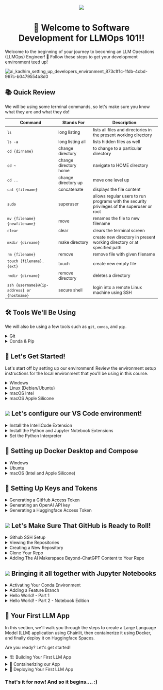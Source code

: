 <p align = "center" draggable=”false” ><img src="https://github.com/AI-Maker-Space/LLM-Dev-101/assets/37101144/d1343317-fa2f-41e1-8af1-1dbb18399719" 
     width="200px"
     height="auto"/>
</p>


## <h1 align="center" id="heading">:wave: Welcome to Software Development for LLMOps 101!!</h1>

Welcome to the beginning of your journey to becoming an LLM Operations (LLMOps) Engineer! 🎉 Follow these steps to get your development environment teed up!

![ai_kadhim_setting_up_developers_environment_873c1f1c-1fdb-4cbd-997c-b0479554b8d0](https://github.com/AI-Maker-Space/LLMOps-Dev-101/assets/37101144/b0f4e041-33a9-407f-bc9d-5aabd626652a)


## :books: Quick Review
We will be using some terminal commands, so let's make sure you know what they are and what they do! 

| Command      | Stands For |  Description |
| ----------- | ----------- | -------------|
| `ls`      | long listing       | lists all files and directories in the present working directory |
| `ls -a`  | long listing all   |  lists hidden files as well |
| `cd {dirname}`      | change directory       | to change to a particular directory |
| `cd ~`   | change directory home        | navigate to HOME directory |
| `cd ..`      | change directory up       | move one level up |
| `cat {filename}`   | concatenate        | displays the file content |
| `sudo`      | superuser       | allows regular users to run programs with the security privileges of the superuser or root |
| `mv {filename} {newfilename}`   | move        | renames the file to new filename |
| `clear`      | clear       | clears the terminal screen |
| `mkdir {dirname}`   | make directory        | create new directory in present working directory or at specified path |
| `rm {filename}`   | remove        | remove file with given filename |
| `touch {filename}.{ext}`   | touch        | create new empty file |
| `rmdir {dirname}`   | remove directory        | deletes a directory |
| `ssh {username}@{ip-address} or {hostname}`   | secure shell        | login into a remote Linux machine using SSH |

<p></p>

## :hammer_and_wrench: Tools We'll Be Using
We will also be using a few tools such as `git`, `conda`, and `pip`.
<details>
<summary>Git</summary>

Git is a free and open source distributed version control system designed to handle everything from small to very large projects. These are the commands we will be using with `git`:

`git clone` -> clone a remote repository to your local computer

`git add` -> add files to a commit

`git commit -m {message}` -> commit changes with a message

`git push` -> push commit to remote repository
</details>

<details>
<summary>Conda & Pip</summary>

Conda is an open-source, cross-platform, language-agnostic package manager and environment management system. We will use `pip` within `conda` environments to manage our package installations. `pip` is Python's package management system. `conda` comes with Anaconda. And Anaconda is a convenient way to set up your Python programming environment since it comes with an enviornment management tool (`conda`) and comes with extra packages that are commonly used in data science and ML.

Some commands we will use in this lesson when it comes to `conda` and `pip`:

`conda create --name llmops-course python=3.11 pip` -> This creates a virtual environment. A virtual environment is a Python environment such that the Python interpreter, libraries, amnd scripts installed into it are isolated from those installed on other environments and any libraries installed on the system. So basically, this allows you to keep all your project's code/dependencies/libraries separated from other projects. You are specifically saying to create said environment with the name `llmops-course`, use `python` version 3.8, and use `pip` as your package manager. The command `conda` invokes the underlying logic to actually make the virtual environment and manages said environments for you.

`conda activate llmops-course` -> This activates the virtual environment you made with the above command for your current terminal session.

`pip install numpy pandas matplotlib jupyter openai huggingface_hub` -> This installs the six packages mentioned - `numpy`, `pandas`, `jupyter`, `matplotlib`, and `openai`. `numpy` is used for scientific computing, `pandas` is used for data analysis, `matplotlib` is used for data graphics. `jupyter` is discussed later in this tutorial in depth! `openai` is used to access OpenAI's GPT models through an API key. `huggingface_hub` is used to push our code and models to Huggingface and host it in a Huggingface Space. `pip` is the Python package manager and you are telling it to `install` the listed packages to your environment.

</details>

<p></p>

## :rocket: Let's Get Started! 
Let's start off by setting up our environment!  Review the environment setup instructions for the local environment that you'll be using in this course.
<details>
  <summary>Windows</summary>


* Install [Windows Subsystem for Linux](https://docs.microsoft.com/en-us/windows/wsl/install) using Powershell

```powershell
wsl --install
```
* Install [Windows Terminal](https://www.microsoft.com/en-us/p/windows-terminal/9n0dx20hk701?activetab=pivot:overviewtab) (You can even make it your [default!](https://devblogs.microsoft.com/commandline/
windows-terminal-as-your-default-command-line-experience/))

* Install [Ubuntu](https://www.microsoft.com/en-us/p/ubuntu/9pdxgncfsczv?activetab=pivot:overviewtab)

* Make sure you've install the correct version with the command `wsl -l -v`
    
(If you find yourself getting stuck on the WSL2 install, [here](https://www.youtube.com/watch?v=VMZH9Pj2dXw&ab_channel=StefanRows) is a link to video instructions)

Give it a test drive! 

![WindowsTerminal](https://user-images.githubusercontent.com/72572922/160048214-37f08855-8b29-4c13-9d25-e0f69806f752.jpg)

Continue by installing the following tools using [Windows Terminal](https://www.microsoft.com/en-us/p/windows-terminal/9n0dx20hk701?activetab=pivot:overviewtab) to setup your environment. When prompted, make sure to add `conda` to `init`.

| Tool | Purpose | Command                                                                                           |
| :-------- | :-------- | :------------------------------------------------------------------------------------------------ |
| :snake: **Anaconda**  | Python & ML Toolkits | `wget https://repo.anaconda.com/archive/Anaconda3-2023.07-2-Linux-x86_64.sh` <br> `bash Anaconda3-2023.07-2-Linux-x86_64.sh` <br> `source ~/.bashrc` |
| :octocat: **Git**  | Version Control | `sudo apt update && sudo apt upgrade` <br> `sudo apt install git-all`   |
| :memo: **VS Code** | Development Environment | [Download](https://code.visualstudio.com/download) |

</details>

<details>
  <summary>Linux (Debian/Ubuntu)</summary>

Open terminal using <kbd>Ctrl</kbd>+<kbd>Shift</kbd>+<kbd>T</kbd>. Enter the following commands in terminal to setup your environment. When prompted, make sure to add `conda` to `init`.
| Tool | Purpose | Command                                                                                           |
| :-------- | :-------- | :------------------------------------------------------------------------------------------------ |
| :snake: **Anaconda**  | Python & ML Toolkits | `wget https://repo.anaconda.com/archive/Anaconda3-2023.07-2-Linux-x86_64.sh` <br> `bash Anaconda3-2023.07-2-Linux-x86_64.sh` <br> `source ~/.bashrc` |
| :octocat: **Git**  | Version Control | `sudo apt update && sudo apt upgrade` <br> `sudo apt install git-all`   |
| :memo: **VS Code** | Development Environment | [Download](https://code.visualstudio.com/download) |

</details>

<details>
  <summary>macOS Intel</summary>

To get started, we need to download the MacOS package manager, <strong>Homebrew</strong> :beer:, so that we can download the tools we'll be using in the course. If you don't already have Homebrew installed, run the following commands:

1. Open terminal using <kbd>⌘</kbd>+<kbd>Space</kbd> and type `terminal`.

2. Install Homebrew using the command below, following the command prompts:

    `/bin/bash -c "$(curl -fsSL https://raw.githubusercontent.com/Homebrew/install/HEAD/install.sh)"` 

3. Update Homebrew (This may take a few minutes)

    `git -C /usr/local/Homebrew/Library/Taps/homebrew/homebrew-core fetch --unshallow`

    `git -C /usr/local/Homebrew/Library/Taps/homebrew/homebrew-cask fetch`
     
4. Install the `wget` command to continue following along
     `brew install wget`

Enter the following commands in terminal to setup your environment. When prompted, make sure to add `conda` to `init`.

| Tool | Purpose | Command                                                                                           |
| :-------- | :-------- | :------------------------------------------------------------------------------------------------ |
| :snake: **Anaconda**  | Python & ML Toolkits | `wget https://repo.anaconda.com/archive/Anaconda3-2023.07-2-MacOSX-x86_64.sh` <br> `bash Anaconda3-2023.07-2-MacOSX-x86_64.sh` <br> `source ~/.bashrc` |
| :octocat: **Git**  | Version Control | `brew install git`   |
| :memo: **VS Code** | Development Environment | [Download](https://code.visualstudio.com/download) |

</details>

<details>
  <summary>macOS Apple Silicone</summary><br>

To leverage the Mx chip for Python, you must use a special Python distribution called [Miniforge](https://github.com/conda-forge/miniforge). 
Open terminal using <kbd>⌘</kbd>+<kbd>Space</kbd> and type `terminal`. Enter the following commands in terminal to setup your environment.

Miniforge can be installed using Homebrew or from the source. We suggest trying Homebrew option first.

### Option 1 Homebrew

To get started, we need to download the MacOS package manager, <strong>Homebrew</strong> :beer:, so that we can download the tools we'll be using in the course. If you don't already have Homebrew installed, run the following commands:

1. Open terminal using <kbd>⌘</kbd>+<kbd>Space</kbd> and type `terminal`.

2. Install Homebrew using the command below, following the command prompts:

    `/bin/bash -c "$(curl -fsSL https://raw.githubusercontent.com/Homebrew/install/HEAD/install.sh)"` 

3. Update Homebrew (This may take a few minutes)

    `git -C /usr/local/Homebrew/Library/Taps/homebrew/homebrew-core fetch --unshallow`

    `git -C /usr/local/Homebrew/Library/Taps/homebrew/homebrew-cask fetch`
     
4. Install the `wget` command to continue following along
     `brew install wget`

5. Install the `xcode-select` command-line utilities by typing the following command in the terminal

    `xcode-select --install`

After running the commands from the table, when prompted, initiate your conda base environment by running `conda init`.
| Tool | Purpose | Command                                                                                           |
| :-------- | :-------- | :------------------------------------------------------------------------------------------------ |
| :snake: **Miniforge**  | Python & ML Toolkits | `brew install miniforge` |
| :octocat: **Git**  | Version Control | `sudo apt update && sudo apt upgrade` <br> `sudo apt install git-all`   |
| :memo: **VS Code** | Development Environment | [Download](https://code.visualstudio.com/download) |

</details>


<p></p>


## <img src="https://upload.wikimedia.org/wikipedia/commons/f/f3/Visual_Studio_Code_0.10.1_icon.png" height=40px/> Let's configure our VS Code environment!

<details>
  <summary>Install the IntelliCode Extension</summary>

  IntelliCode is an AI-powered code completion extension to boost coding productivity. :sunglasses:

  1. Click the `Extensions` <img src="https://github.com/AI-Maker-Space/LLMOps-Dev-101/assets/37101144/f17d8f45-f174-4b9b-be92-8f1e85d8a77b" width=30px/> tab in the navigation panel on the left side of VS Code. 

  2. Type "IntelliCode" in the search bar.

  3. Click `install` <img src="https://github.com/AI-Maker-Space/LLMOps-Dev-101/assets/37101144/4c06f2a7-d7c3-4c59-b656-82170518cbeb" width=30px/> on the <ins><strong>Microsoft IntelliCode Extension</strong></ins>

</details>

<details>
  <summary>Install the Python and Jupyter Notebook Extensions</summary>

  1. Click the `Extensions` <img src="https://github.com/AI-Maker-Space/LLMOps-Dev-101/assets/37101144/f17d8f45-f174-4b9b-be92-8f1e85d8a77b" width=30px/> tab on the left side of the window.

  2. Type "Python" in the search bar.

  3. Click `Install` <img src="https://github.com/AI-Maker-Space/LLMOps-Dev-101/assets/37101144/4c06f2a7-d7c3-4c59-b656-82170518cbeb" width=30px/>  on both the <ins><strong>Python Extension</strong></ins> and on the <ins><strong>Microsoft Jupyter Notebook Extension</strong></ins>

</details>

<details>
  <summary>Set the Python Interpreter</summary>

  1. Open VS Code and click on `New File...`

  2. Open the Command Pallette 
    <strong>(Mac: </strong></ins> <kbd>Shift</kbd><kbd>⌘</kbd>+<kbd>P</kbd> 
    ,<strong> Windows: </strong></ins> <kbd>Ctrl</kbd>+<kbd>Shift</kbd>+<kbd>P</kbd>)

  3. Type "Python" in the search bar.

  4. Click on `New Python File`

  5. Open the Command Pallette again.  Can you remember the shortcut?  If    not, see #2 above again.

  6. Type "Python Interpreter".

  7. Click on `Python: Select Interpreter`

  8. Select the `Conda` environment that you installed earlier. 
  
  <p align = "center" draggable=”false”>
  <img src="https://github.com/AI-Maker-Space/LLMOps-Dev-101/assets/37101144/d95ff119-2c97-4bf8-9133-1bf167f61f6e"> 
  </p>

  9. Now you're ready to start coding!

</details>

<p> </p>


## 🐳 Setting up Docker Desktop and Compose

<details>
  <summary>Windows</summary>



**👉 [💿 Download Docker](https://desktop.docker.com/win/main/amd64/Docker%20Desktop%20Installer.exe)** 👈

1. Double-click **Docker Desktop Installer.exe** to run the installer.

2. When prompted, ensure the **Use WSL 2 instead of Hyper-V** option on the Configuration page is selected or not depending on your choice of backend.

   If your system only supports one of the two options, you will not be able to select which backend to use.

3. Follow the instructions on the installation wizard to authorize the installer and proceed with the install.

4. When the installation is successful, select **Close** to complete the installation process.

5. If your admin account is different to your user account, you must add the user to the **docker-users** group. Run **Computer Management** as an **administrator** and navigate to **Local Users and Groups** > **Groups** > **docker-users**. Right-click to add the user to the group.
   Sign out and sign back in for the changes to take effect.
   
</details>



<details>
  <summary>Ubuntu</summary>

To install Docker Desktop successfully, you must:

- Meet the [system requirements](https://docs.docker.com/engine/install/ubuntu/#prerequisites)
- Have a 64-bit version of either Ubuntu Jammy Jellyfish 22.04 (LTS) or Ubuntu Impish Indri 21.10.
  Docker Desktop is supported on `x86_64` (or `amd64`) architecture.
- For non-Gnome Desktop environments, `gnome-terminal` must be installed:
  ```console
  $ sudo apt install gnome-terminal
  ```

1.  Update the `apt` package index and install packages to allow `apt` to use a
    repository over HTTPS:

    ```console
    $ sudo apt-get update
    $ sudo apt-get install ca-certificates curl gnupg
    ```

2.  Add Docker's official GPG key:

    ```console
    $ sudo install -m 0755 -d /etc/apt/keyrings
    $ curl -fsSL {{% param "download-url-base" %}}/gpg | sudo gpg --dearmor -o /etc/apt/keyrings/docker.gpg
    $ sudo chmod a+r /etc/apt/keyrings/docker.gpg
    ```

3.  Use the following command to set up the repository:

    ```console
    $ echo \
      "deb [arch="$(dpkg --print-architecture)" signed-by=/etc/apt/keyrings/docker.gpg] {{% param "download-url-base" %}} \
      "$(. /etc/os-release && echo "$VERSION_CODENAME")" stable" | \
      sudo tee /etc/apt/sources.list.d/docker.list > /dev/null
    ```

4. Update the `apt` package index:

   ```console
   $ sudo apt-get update
   ```


5. Download Docker Desktop
   
     ``` bash
     wget https://desktop.docker.com/linux/main/amd64/docker-desktop-4.22.1-amd64.deb
     ```

6. Install the package with apt as follows:
     ```bash
     $ sudo apt-get update
     $ sudo apt-get install ./docker-desktop-4.22.1-amd64.deb
     ```
     
7. Launch Docker Desktop
     ```bash
          systemctl --user start docker-desktop
     ```
     
   > **Note**
   >
   > At the end of the installation process, `apt` displays an error due to installing a downloaded package. You
   > can ignore this error message.
   >
   > ```
   > N: Download is performed unsandboxed as root, as file '/home/user/Downloads/docker-desktop.deb' couldn't be accessed by user '_apt'. - pkgAcquire::Run (13: Permission denied)
</details>



<details>
  <summary>macOS (Intel and Apple Silicone)</summary>

**👉 [💿 Download Docker](https://desktop.docker.com/mac/main/arm64/Docker.dmg)** 👈

1. Double-click `Docker.dmg` to open the installer, then drag the Docker icon to
    the **Applications** folder.


2. Double-click `Docker.app` in the **Applications** folder to start Docker.

3. The Docker menu ({{< inline-image src="images/whale-x.svg" alt="whale menu" >}}) displays the Docker Subscription Service Agreement.

    {{< include "desktop-license-update.md" >}}

4. Select **Accept** to continue. 

   Note that Docker Desktop won't run if you do not agree to the terms. You can choose to accept the terms at a later date by opening Docker Desktop.

   For more information, see [Docker Desktop Subscription Service Agreement](https://www.docker.com/legal/docker-subscription-service-agreement). We recommend that you also read the [FAQs](https://www.docker.com/pricing/faq).
5. From the installation window, select either: 
   - **Use recommended settings (Requires password)**. This let's Docker Desktop automatically set the necessary configuration settings. 
   - **Use advanced settings**. You can then set the location of the Docker CLI tools either in the system or user directory, enable the default Docker socket, and enable privileged port mapping. See [Settings](../settings/mac.md#advanced), for more information and how to set the location of the Docker CLI tools.
6. Select **Finish**. If you have applied any of the above configurations that require a password in step 5, enter your password to confirm your choice.
</details>




## 🔑 Setting Up Keys and Tokens

<details>



     
  <summary>Generating a GitHub Access Token</summary>
     
**Create an account with GitHub [here](https://github.com/signup?ref_cta=Sign+up&ref_loc=header+logged+out&ref_page=%2F&source=header-home) if you do not have one.**

Navigate to [GitHub's Developer Token settings](https://github.com/settings/tokens).
Click on `Generate new token` > `Generate new token (classic)`
![Screenshot 2023-08-30 at 8 16 58 PM](https://github.com/AI-Maker-Space/LLMOps-Dev-101/assets/37101144/d6f57901-6e69-42e5-a22c-37b48ff6e3fc)

Give the token a description, set the expiration (we recommend 90 days), and check every box. When you're done, click `Generate token` at the bottom of the page. 

![Screenshot 2023-08-30 at 8 36 14 PM](https://github.com/AI-Maker-Space/LLMOps-Dev-101/assets/37101144/451bad7b-ec8a-4429-a5bb-8d0212d00f50)

Copy the access token and save it for later use. We will use this token to interact with GitHub. Please do not lose this access token or you will need to generate a new one.

![image](https://github.com/AI-Maker-Space/LLMOps-Dev-101/assets/37101144/f98c9644-e44b-4fd3-8590-db513bef6360)

</details>


<details>
  <summary>Generating an OpenAI API key</summary>
     
**Create an account with OpenAI [here](https://platform.openai.com/signup) if you do not have one.**

Navigate to [OpenAI's API Developer settings](https://platform.openai.com/account/api-keys) and click on `+ Create new secrete key`.
![image](https://github.com/AI-Maker-Space/LLMOps-Dev-101/assets/37101144/b6179d51-76ac-42a8-8304-39f8b5c9a8c8)

Name your key and click `Create secret key`
![image](https://github.com/AI-Maker-Space/LLMOps-Dev-101/assets/37101144/be0ea05f-59d3-4d20-939d-b402e3d4bbb2)

Copy the key and save it for later use. We will use this key several times in deploying projects. Please do not lose this key or you will need to generate a new one

![image](https://github.com/AI-Maker-Space/LLMOps-Dev-101/assets/37101144/cfaec5fa-5380-4aca-a6ae-6c14c8db6789)

We recommend your run through our [OpenAI Notebook](https://colab.research.google.com/drive/16Y67VozkGVErtrF3WQArpM52AOk5pBGu?usp=sharing#scrollTo=3qCKaH6vD-jZ) to learn how to utilize the OpenAI API.
</details>

<details>
  <summary>Generating a Huggingface Access Token</summary>
     
**Create an account with Huggingface [here](https://huggingface.co/join) if you do not have one.**

Navigate to [Token settings](https://huggingface.co/settings/tokens) and click on `New token`.
![Screenshot 2023-08-29 at 6 16 12 PM](https://github.com/AI-Maker-Space/LLMOps-Dev-101/assets/37101144/8ec271de-4cb2-44b0-b6f8-ea354e2c42c2)

Name your access token, change the role to write, and click `Generate a token`
![Screenshot 2023-08-29 at 6 16 58 PM](https://github.com/AI-Maker-Space/LLMOps-Dev-101/assets/37101144/b9ae1590-1541-497d-a54a-1188438844b8)

Copy the token and save it for later use. We will use this token several times in deploying projects. If you lose this token, you can always go back to your token's page and view the token.

![Screenshot 2023-08-29 at 6 17 29 PM](https://github.com/AI-Maker-Space/LLMOps-Dev-101/assets/37101144/5fa285fa-d2ef-4308-b713-fb7384a53516)

Login to Huggingface using your terminal
``` bash
huggingface-cli login
```
![Screenshot 2023-08-29 at 6 13 23 PM](https://github.com/AI-Maker-Space/LLMOps-Dev-101/assets/37101144/31727145-8451-48bd-a560-9d92a8d4af3a)

After logging in, press `y` to add the token to credentials for git.
![Screenshot 2023-08-29 at 6 18 13 PM](https://github.com/AI-Maker-Space/LLMOps-Dev-101/assets/37101144/5215d7eb-7a40-4e50-acf1-a5b7c5186a54)

</details>


## <img src="https://octodex.github.com/images/original.png" width=40px/> Let's Make Sure That GitHub is Ready to Roll!

<details>
  <summary>Github SSH Setup</summary>
  Secure Shell Protocol (SSH) provides a secure communication channel of an unsecured network.  Let's set it up!
  
  <p></p>

  1. Generate a Private/Public SSH Key Pair.
    
  ```console
  ssh-keygen -o -t rsa -C "your email address for github"
  ```

  2. Save file pair.  Default location `~/.ssh/id_rsa` is fine! 
  

  3. At the prompt, type in a secure passphrase.
  4. Copy the contents of the public key that we will share with GitHub. 

     * Mac: `pbcopy < ~/.ssh/id_rsa.pub` 

     * Windows (WSL): `clip.exe < ~/.ssh/id_rsa.pub`

     * Linux: `xclip -sel c < ~/.ssh/id_rsa.pub`
  
  5. Go to your GitHub account and go to `Settings`. 
  
  6. Under `Access`, click on the `SSH and GPG keys` tab on the left.

  ![image](https://github.com/AI-Maker-Space/LLMOps-Dev-101/assets/37101144/5fb54f16-7279-49c4-bda3-2da36cbbc306)


  7. Click on the `New SSH Key` button.
  
  ![image](https://github.com/AI-Maker-Space/LLMOps-Dev-101/assets/37101144/d5551c28-9d70-438c-b45d-43698384e3ff)

  
  8. Name the key, and paste the public key that you copied. Click the `Add SSH Key` button
  

  ![image](https://github.com/AI-Maker-Space/LLMOps-Dev-101/assets/37101144/8f7c4496-0e88-4058-9baf-73495322db8b)


</details>

<details>
  <summary>Viewing the Repositories</summary>

Login and click on the top right user icon, then go to `Your repositories`. 

<p align="center">
  <img width="648" alt="image" src="https://github.com/AI-Maker-Space/LLMOps-Dev-101/assets/37101144/18b766c6-ca91-4926-ad79-5fc101c3e6a0">
</p>
</details>


<details>
  <summary>Creating a New Repository</summary>

When viewing the respository page, click on `New` and proceed to create your repo.


<p align="center">
  <img width="335" alt="image" src="https://github.com/AI-Maker-Space/LLMOps-Dev-101/assets/37101144/dba31b88-0058-499c-a891-349de2d35279">
</p>
<hr>

**Filling Respository Details**

Create the repository by inputting the following:
* `Repo name`
* `Repo description`
* Make repo `public`
* Add a `README`
* Add `.gitignore` (Python template)
* Add `license` (choose MIT)

Then click `Create Repository`.

<p align="center">
  <img width="724" alt="image" src="https://github.com/AI-Maker-Space/LLMOps-Dev-101/assets/37101144/c20a19c1-548e-4576-b4b2-1d2ca99deae7">
</p>

</details>

<details>

<summary>Clone Your Repo</summary>

  1. Open your terminal and navigate to a place where you would like to make a directory to hold all your files for this class using the command `cd`. 


  ```console
  cd {directory name}
  ```
  
  2. Once there, make a top level directory using `mkdir`. 

  ```console
  mkdir {directory name}
  ```

  3. `cd` into it and make another directory called `code`. 

  ```console
  cd {directory name}
  ```

  ```console
  mkdir code
  ```

  4. `cd` into it and run your `git clone {your repo url}` command. 

  ```console
  cd code
  ```

  ```console
  git clone {your repo url}
  ```

</details>


<details>
  <summary>Adding The AI Makerspace Beyond-ChatGPT Content to Your Repo</summary>

  1. `cd` into your repo and check your remote git. 

  ```console
  cd {your repo name}
  ```

  ```console
  git remote -v
  ```

  At this point, you should just have access to your own repo with an origin branch with both fetch and push options.

  2. Let's setup our global configuration:

  ```console
  git config --global user.email "your email address"
  ```

  ```console
  git config --global user.name "your name"
  ```

  3. Let's add a local branch for development.

  ```console
  git checkout -b LocalDev
  ```

  You can change anything here in this branch!

  ```console
  git add .
  ```

  Commit the changes with the branch addition.

  ```console
  git commit -m "Adding a LocalDev branch."
  ```

  4. Let's push our local changes to our remote repo.

  ```console
  git checkout main
  ```

  ```console
  git merge LocalDev
  ```

  ```console
  git push origin main
  ```


5. Add the Beyond-ChatGPT (BC) repo as an extra remote repo:

  ```console
  git remote add BC git@github.com:AI-Maker-Space/Beyond-ChatGPT.git
  ```

  Let's check our remote repos:

  ```console
  git remote -v
  ```

  At this point, you should have access to both your own repo and the AI Maker Space repo and should see something like this:

  ```console
  BC    git@github.com:AI-Maker-Space/Beyond-ChatGPT.git (fetch)
  BC    git@github.com:AI-Maker-Space/Beyond-ChatGPT.git (push)
  origin git@github.com:ai-kadhim/TestRepo.git (fetch)
  origin git@github.com:ai-kadhim/TestRepo.git (push)
  ```

  Let's update our local repos:

  ```console
  git fetch --all
  ```

  Make a new branch for the Beyond-ChatGPT material (BCBranch).
  ```console
  git checkout --track -b BCBranch BC/main
  ```
  
  You should see something like this:
  
  ```console
  Branch 'BCBranch' set up to track remote branch 'main' from 'BC'.
  ```

  You can visually check whether you are in that branch:

  ```console
  git log --all --graph
  ```

  Now let's push our updated local repo to our remote repo!

  ```console
  git checkout main
  ```

  ```console
  git merge BCBranch --allow-unrelated-histories
  ```

  If there are any conflicts you'll need to resolve them.
  ```console
  git add .
  ```
  
  ```console
  git commit -m "message-here"
  ```
  
  ```console
  git push origin main
  ```

  From now on... after each release follow these steps to update your repo with new content:
  ```console
  git fetch --all
  git checkout BCBranch
  git merge --ff-only @{u}
  git add .
  git commit -m "branch is updated"
  git checkout main
  git merge BCBranch --allow-unrelated-histories
  ```

  You will be asked to add a comment about why this change is necessary --> add a message.
  
  ```console
  git push origin main
  ```
</details>

<p></p>

## <img src="https://jupyter.org/assets/homepage/main-logo.svg" width=40px/>  Bringing it all together with Jupyter Notebooks

<details>

  <summary>Activating Your Conda Environment</summary>

  1. Now, let's activate the environment we set-up earlier with the command `conda activate llmops-course`. If you were successful, you could see `(llmops-course)` preceeding your terminal commands.

</details>

<details>

  <summary>Adding a Feature Branch</summary>

  Let's add a feature branch to our local repo.  Earlier, we showed you how to add a feature branch and content to your repo via the Terminal.  This time we are going to show you how to do it using the VS Code GUI.  
  
  1. Click on the `main` <img src="images/vscode_main_branch.png" width=30px/> branch in the lower left side of the screen 

  2. You will then see a drop-down menu with some branch-level option commands.  Select the `Create a new branch` option.

  3. You will be prompted to enter the name for the branch.  Let's give our branch an informative name `feature-hello-world`.  The `feature` pre-fix is a common Git convention and let's our collaborators know what the purpose of the branch and the name of the feature.

  4. Now that we have a feature branch to work on, let's add some code to it!

</details>

<details>
  <summary>Hello World! - Part 1</summary>
  1. Next we will review some terminal commands and make some     additions to our repo.  Do these in your terminal where your     current working directory is your repo.

  * Check your current working directory: `pwd` 

  * Create a new file: `touch hello_world.py`

  * Create new directory: `mkdir app`

  * Move file to directory: `mv hello_world.py app/hello_world.py` 

  * Check that the move command worked: `cd app` and then `ls`, you
  should see your `hello_world.py` file

  * Lastly, lets clear our terminal screen: `clear`

  2. Click on the `Explorer` <img src="images/vscode_explorer_tab.png" width=30px/>  tab.

  3. Click on your `hello_world.py` file and type the following into the file:

  ```console
  print("hello world! let's do some ml ops!")
  ```

  4. Save. And now go to the integrated terminal by clicking `CTRL + ~`. In the terminal run your first program of the class by doing `cd app` -> `python hello_world.py`. Congrats, we are off to a great start!

</details>

<details>
  <summary>Hello World! - Part 2 - Notebook Edition</summary>

  1. Create a new file under `app` by clicking on the `Add file` button <img src="images/vscode_add_file.png" width=30px/> and let's name this file `hello_world.ipynb`. The `.ipynb` extension is a notebook extension which will allow you to interact with your code via a notebook in  VS Code, instead of a vanilla Python file. You might need to select your kernel in the top right of the notebook file, if so, choose the one we created previously.
  
  2. In the first cell of `hello_world.ipynb` lets do our imports. 

      ```
      import pandas as pd
      import numpy as np
      import matplotlib.pyplot as plt
      ```

  3. Run the cell by either clicking the play button or by doing `CTRL + ENTER`. 

  4. Create a new cell and in that put the following code:
      ```
      np.random.seed(0)

      values = np.random.randn(100) # array of normally distributed random numbers
      s = pd.Series(values) # generate a pandas series
      s.plot(kind='hist', title='Normally distributed random values') # hist computes distribution
      plt.show()   
      ```
      
  5. Run the cell and you should see your histogram plot! Well done. 

  ![coding histogram](images/coding_histogram.jpeg)

  6. Now let's commit our code to our remote repository. This can be done one of two ways - either through the terminal or through VS Code's GUI. I'll explain both ways and you can choose which you'll use.
    
  * Click `Source Control` <img src="images/vscode_source_control_tab.png" width=30px/>  on the left icon bar.

  * Add a message to your commit by typing in the message field. 

  * Click the check mark <img src="images/vscode_commit_check_mark.png" width=30px/> button under changes to add your files to this commit.  If you haven't saved your changes, you will be prompted to `Save All and Commit`.  Click `Save All and Commit`.
  
     
     
       <details>
       <summary>OPTIONAL: Manually staging individual files</summary>
          1. You can manually stage files by pressing the `+` button.
          
       ![image](https://i.imgur.com/2NnnSbc.png)
       </details>

  * Click the elipsis in `Source Control` <img src="images/vscode_ellipsis.png" width=30px/> ribbon and click `Push`.  You may also be prompted to `Sync Changes`.  This will do Pull and Push, which will fetch new changes to the code and push your updates as well.

  * You can then put in a pull request in GitHub <img src="images/github_pull_request.png" width=100px/>  to merge into the branch that you pulled from, in this case the main branch.  In real life, you would then review the code changes with another developer/team lead/supervisor and address any potential code conflicts.  
  
  <p align = "center" draggable=”false” ><img src="images/github_pull_request_compare.png" 
      width="500px"
      height="auto"/>
  </p>
  
</details>



## 🤖 Your First LLM App

In this section, we'll walk you through the steps to create a Large Language Model (LLM) application using Chainlit, then containerize it using Docker, and finally deploy it on Huggingface Spaces.

Are you ready? Let's get started!

<details>
  <summary>🏗️ Building Your First LLM App</summary>

1. Clone [this](https://github.com/AI-Maker-Space/Beyond-ChatGPT/tree/main) repo.

     ``` bash
     git clone https://github.com/AI-Maker-Space/Beyond-ChatGPT.git
     ```

2. Navigate inside this repo
     ``` bash
     cd Beyond-ChatGPT
     ```

3. Install the packages required for this python envirnoment in `requirements.txt`.
     ``` bash
     pip install -r requirements.txt
     ``` 

4. Open your `.env` file. Replace the `###` in your `.env` file with your OpenAI Key and save the file.
     ``` bash
     OPENAI_API_KEY=sk-###
     ```

5. Let's try deploying it locally. Make sure you're in the python environment where you installed Chainlit and OpenAI. Run the app using Chainlit. This may take a minute to run.
     ``` bash
     chainlit run app.py -w
     ```

<p align = "center" draggable=”false”>
<img src="https://github.com/AI-Maker-Space/LLMOps-Dev-101/assets/37101144/54bcccf9-12e2-4cef-ab53-585c1e2b0fb5"> 
</p>

Great work! Let's see if we can interact with our chatbot.

<p align = "center" draggable=”false”>
<img src="https://github.com/AI-Maker-Space/LLMOps-Dev-101/assets/37101144/854e4435-1dee-438a-9146-7174b39f7c61"> 
</p> 

Awesome! Time to throw it into a docker container and prepare it for shipping!
</details>



<details>
  <summary>🐳 Containerizing our App</summary>

1. Let's build the Docker image. We'll tag our image as `llm-app` using the `-t` parameter. The `.` at the end means we want all of the files in our current directory to be added to our image.
     
     ``` bash
     docker build -t llm-app .
     ```

2. Run and test the Docker image locally using the `run` command. The `-p`parameter connects our **host port #** to the left of the `:` to our **container port #** on the right.
    
     ``` bash
     docker run -p 7860:7860 llm-app
     ```

3. Visit http://localhost:7860 in your browser to see if the app runs correctly.

<p align = "center" draggable=”false”>
<img src="https://github.com/AI-Maker-Space/LLMOps-Dev-101/assets/37101144/2c764f25-09a0-431b-8d28-32246e0ca1b7"> 
</p>

Great! Time to ship!
</details>


<details>
  <summary>🚀 Deploying Your First LLM App</summary>

1. Let's create a new Huggingface Space. Navigate to [Huggingface](https://huggingface.co) and click on your profile picture on the top right. Then click on `New Space`.

<p align = "center" draggable=”false”>
<img src="https://github.com/AI-Maker-Space/LLMOps-Dev-101/assets/37101144/f0656408-28b8-4876-9887-8f0c4b882bae"> 
</p>

2. Setup your space as shown below:
   
- Owner: Your username
- Space Name: `llm-app`
- License: `Openrail`
- Select the Space SDK: `Docker`
- Docker Template: `Blank`
- Space Hardware: `CPU basic - 2 vCPU - 16 GB - Free`
- Repo type: `Public`

<p align = "center" draggable=”false”>
<img src="https://github.com/AI-Maker-Space/LLMOps-Dev-101/assets/37101144/8f16afd1-6b46-4d9f-b642-8fefe355c5c9"> 
</p>

3. You should see something like this. We're now ready to send our files to our Huggingface Space. After cloning, move your files to this repo and push it along with your docker file. You DO NOT need to create a Dockerfile. Make sure NOT TO push your `.env` file. This should automatically be ignored.

<p align = "center" draggable=”false”>
<img src="https://github.com/AI-Maker-Space/LLMOps-Dev-101/assets/37101144/cbf366e2-7613-4223-932a-72c67a73f9c6"> 
</p>

4. After pushing all files, navigate to the settings in the top right to add your OpenAI API key.

<p align = "center" draggable=”false”>
<img src="https://github.com/AI-Maker-Space/LLMOps-Dev-101/assets/37101144/a1123a6f-abdd-4f76-bea4-39acf9928762"> 
</p>

5. Scroll down to `Variables and secrets` and click on `New secret` on the top right.

<p align = "center" draggable=”false”>
<img src="https://github.com/AI-Maker-Space/LLMOps-Dev-101/assets/37101144/a8a4a25d-752b-4036-b572-93381370c2db"> 
</p>

6. Set the name to `OPENAI_API_KEY` and add your OpenAI key under `Value`. Click save.

<p align = "center" draggable=”false”>
<img src="https://github.com/AI-Maker-Space/LLMOps-Dev-101/assets/37101144/0a897538-1779-48ff-bcb4-486af30f7a14"> 
</p>

7. To ensure your key is being used, we recommend you `Restart this Space`.

<p align = "center" draggable=”false”>
<img src="https://github.com/AI-Maker-Space/LLMOps-Dev-101/assets/37101144/fb1d83af-6ebe-4676-8bf5-b6d88f07c583"> 
</p>

8. Congratulations! You just deployed your first LLM! 🚀🚀🚀 Get on linkedin and post your results and experience! Make sure to tag us at #AIMakerspace !

</details>

<p></p>

### That's it for now!  And so it begins.... :)
